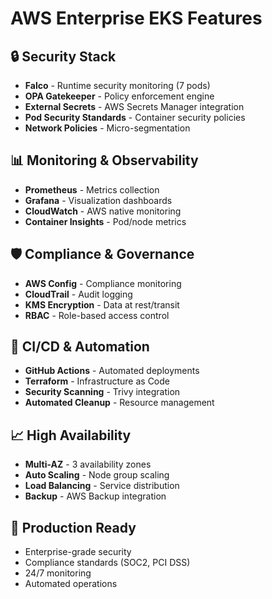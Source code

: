 # AWS Enterprise EKS Features

## 🔒 Security Stack
- **Falco** - Runtime security monitoring (7 pods)
- **OPA Gatekeeper** - Policy enforcement engine
- **External Secrets** - AWS Secrets Manager integration
- **Pod Security Standards** - Container security policies
- **Network Policies** - Micro-segmentation

## 📊 Monitoring & Observability
- **Prometheus** - Metrics collection
- **Grafana** - Visualization dashboards
- **CloudWatch** - AWS native monitoring
- **Container Insights** - Pod/node metrics

## 🛡️ Compliance & Governance
- **AWS Config** - Compliance monitoring
- **CloudTrail** - Audit logging
- **KMS Encryption** - Data at rest/transit
- **RBAC** - Role-based access control

## 🔄 CI/CD & Automation
- **GitHub Actions** - Automated deployments
- **Terraform** - Infrastructure as Code
- **Security Scanning** - Trivy integration
- **Automated Cleanup** - Resource management

## 📈 High Availability
- **Multi-AZ** - 3 availability zones
- **Auto Scaling** - Node group scaling
- **Load Balancing** - Service distribution
- **Backup** - AWS Backup integration

## 🎯 Production Ready
- Enterprise-grade security
- Compliance standards (SOC2, PCI DSS)
- 24/7 monitoring
- Automated operations